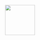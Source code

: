 <div id="header" align="center">
  <img src="[https://media.giphy.com/media/1sgetPM00wWqJpVUTl/giphy.gif](https://media.giphy.com/media/1sgetPM00wWqJpVUTl/giphy.gif)https://media.giphy.com/media/1sgetPM00wWqJpVUTl/giphy.gif" width="100"/>
</div>

